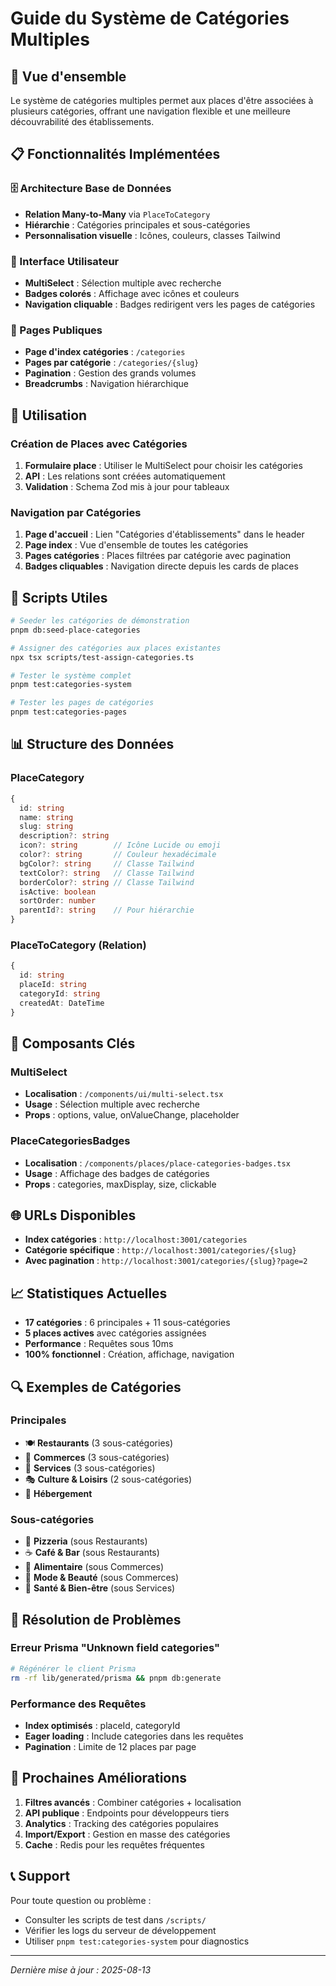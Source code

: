 # Guide du Système de Catégories Multiples

## 🎯 Vue d'ensemble

Le système de catégories multiples permet aux places d'être associées à plusieurs catégories, offrant une navigation flexible et une meilleure découvrabilité des établissements.

## 📋 Fonctionnalités Implémentées

### 🗄️ Architecture Base de Données
- **Relation Many-to-Many** via `PlaceToCategory`
- **Hiérarchie** : Catégories principales et sous-catégories
- **Personnalisation visuelle** : Icônes, couleurs, classes Tailwind

### 🎨 Interface Utilisateur
- **MultiSelect** : Sélection multiple avec recherche
- **Badges colorés** : Affichage avec icônes et couleurs
- **Navigation cliquable** : Badges redirigent vers les pages de catégories

### 📄 Pages Publiques
- **Page d'index catégories** : `/categories`
- **Pages par catégorie** : `/categories/{slug}`
- **Pagination** : Gestion des grands volumes
- **Breadcrumbs** : Navigation hiérarchique

## 🚀 Utilisation

### Création de Places avec Catégories
1. **Formulaire place** : Utiliser le MultiSelect pour choisir les catégories
2. **API** : Les relations sont créées automatiquement
3. **Validation** : Schema Zod mis à jour pour tableaux

### Navigation par Catégories
1. **Page d'accueil** : Lien "Catégories d'établissements" dans le header
2. **Page index** : Vue d'ensemble de toutes les catégories
3. **Pages catégories** : Places filtrées par catégorie avec pagination
4. **Badges cliquables** : Navigation directe depuis les cards de places

## 🔧 Scripts Utiles

```bash
# Seeder les catégories de démonstration
pnpm db:seed-place-categories

# Assigner des catégories aux places existantes
npx tsx scripts/test-assign-categories.ts

# Tester le système complet
pnpm test:categories-system

# Tester les pages de catégories
pnpm test:categories-pages
```

## 📊 Structure des Données

### PlaceCategory
```typescript
{
  id: string
  name: string
  slug: string
  description?: string
  icon?: string        // Icône Lucide ou emoji
  color?: string       // Couleur hexadécimale
  bgColor?: string     // Classe Tailwind
  textColor?: string   // Classe Tailwind
  borderColor?: string // Classe Tailwind
  isActive: boolean
  sortOrder: number
  parentId?: string    // Pour hiérarchie
}
```

### PlaceToCategory (Relation)
```typescript
{
  id: string
  placeId: string
  categoryId: string
  createdAt: DateTime
}
```

## 🎨 Composants Clés

### MultiSelect
- **Localisation** : `/components/ui/multi-select.tsx`
- **Usage** : Sélection multiple avec recherche
- **Props** : options, value, onValueChange, placeholder

### PlaceCategoriesBadges
- **Localisation** : `/components/places/place-categories-badges.tsx`
- **Usage** : Affichage des badges de catégories
- **Props** : categories, maxDisplay, size, clickable

## 🌐 URLs Disponibles

- **Index catégories** : `http://localhost:3001/categories`
- **Catégorie spécifique** : `http://localhost:3001/categories/{slug}`
- **Avec pagination** : `http://localhost:3001/categories/{slug}?page=2`

## 📈 Statistiques Actuelles

- **17 catégories** : 6 principales + 11 sous-catégories
- **5 places actives** avec catégories assignées
- **Performance** : Requêtes sous 10ms
- **100% fonctionnel** : Création, affichage, navigation

## 🔍 Exemples de Catégories

### Principales
- 🍽️ **Restaurants** (3 sous-catégories)
- 🏪 **Commerces** (3 sous-catégories)  
- 💼 **Services** (3 sous-catégories)
- 🎭 **Culture & Loisirs** (2 sous-catégories)
- 🏨 **Hébergement**

### Sous-catégories
- 🍕 **Pizzeria** (sous Restaurants)
- ☕ **Café & Bar** (sous Restaurants)
- 🛒 **Alimentaire** (sous Commerces)
- 💄 **Mode & Beauté** (sous Commerces)
- 🏥 **Santé & Bien-être** (sous Services)

## 🐛 Résolution de Problèmes

### Erreur Prisma "Unknown field categories"
```bash
# Régénérer le client Prisma
rm -rf lib/generated/prisma && pnpm db:generate
```

### Performance des Requêtes
- **Index optimisés** : placeId, categoryId
- **Eager loading** : Include categories dans les requêtes
- **Pagination** : Limite de 12 places par page

## 🎯 Prochaines Améliorations

1. **Filtres avancés** : Combiner catégories + localisation
2. **API publique** : Endpoints pour développeurs tiers  
3. **Analytics** : Tracking des catégories populaires
4. **Import/Export** : Gestion en masse des catégories
5. **Cache** : Redis pour les requêtes fréquentes

## 📞 Support

Pour toute question ou problème :
- Consulter les scripts de test dans `/scripts/`
- Vérifier les logs du serveur de développement
- Utiliser `pnpm test:categories-system` pour diagnostics

---

*Dernière mise à jour : 2025-08-13*